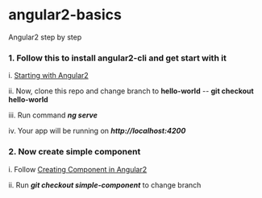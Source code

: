 # angular2-basics
Angular2 step by step


### 1. Follow this to install angular2-cli and get start with it

i. [Starting with Angular2](http://codeportal.in/starting-with-angular2/)

ii. Now, clone this repo and change branch to **hello-world** -- **git checkout hello-world**

iii. Run command **_ng serve_**

iv. Your app will be running on **_http://localhost:4200_**


### 2. Now create simple component

i. Follow [Creating Component in Angular2](http://codeportal.in/creating-component-angular2/)

ii. Run **_git checkout simple-component_** to change branch